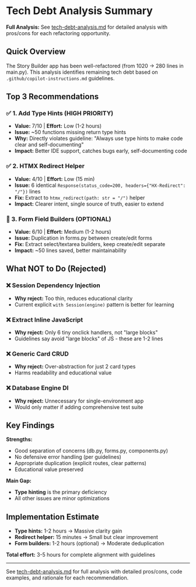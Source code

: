 # Tech Debt Analysis Summary

**Full Analysis:** See [tech-debt-analysis.md](./tech-debt-analysis.md) for detailed analysis with pros/cons for each refactoring opportunity.

## Quick Overview

The Story Builder app has been well-refactored (from 1020 → 280 lines in main.py). This analysis identifies remaining tech debt based on `.github/copilot-instructions.md` guidelines.

## Top 3 Recommendations

### ✅ 1. Add Type Hints (HIGH PRIORITY)
- **Value:** 7/10 | **Effort:** Low (1-2 hours)
- **Issue:** ~50 functions missing return type hints
- **Why:** Directly violates guideline: "Always use type hints to make code clear and self-documenting"
- **Impact:** Better IDE support, catches bugs early, self-documenting code

### ✅ 2. HTMX Redirect Helper
- **Value:** 4/10 | **Effort:** Low (15 min)
- **Issue:** 6 identical `Response(status_code=200, headers={"HX-Redirect": "/"})` lines
- **Fix:** Extract to `htmx_redirect(path: str = "/")` helper
- **Impact:** Clearer intent, single source of truth, easier to extend

### 🤔 3. Form Field Builders (OPTIONAL)
- **Value:** 6/10 | **Effort:** Medium (1-2 hours)
- **Issue:** Duplication in forms.py between create/edit forms
- **Fix:** Extract select/textarea builders, keep create/edit separate
- **Impact:** ~50 lines saved, better maintainability

## What NOT to Do (Rejected)

### ❌ Session Dependency Injection
- **Why reject:** Too thin, reduces educational clarity
- Current explicit `with Session(engine)` pattern is better for learning

### ❌ Extract Inline JavaScript
- **Why reject:** Only 6 tiny onclick handlers, not "large blocks"
- Guidelines say avoid "large blocks" of JS - these are 1-2 lines

### ❌ Generic Card CRUD
- **Why reject:** Over-abstraction for just 2 card types
- Harms readability and educational value

### ❌ Database Engine DI
- **Why reject:** Unnecessary for single-environment app
- Would only matter if adding comprehensive test suite

## Key Findings

**Strengths:**
- Good separation of concerns (db.py, forms.py, components.py)
- No defensive error handling (per guidelines)
- Appropriate duplication (explicit routes, clear patterns)
- Educational value preserved

**Main Gap:**
- **Type hinting** is the primary deficiency
- All other issues are minor optimizations

## Implementation Estimate

- **Type hints:** 1-2 hours → Massive clarity gain
- **Redirect helper:** 15 minutes → Small but clear improvement  
- **Form builders:** 1-2 hours (optional) → Moderate deduplication

**Total effort:** 3-5 hours for complete alignment with guidelines

---

See [tech-debt-analysis.md](./tech-debt-analysis.md) for full analysis with detailed pros/cons, code examples, and rationale for each recommendation.
